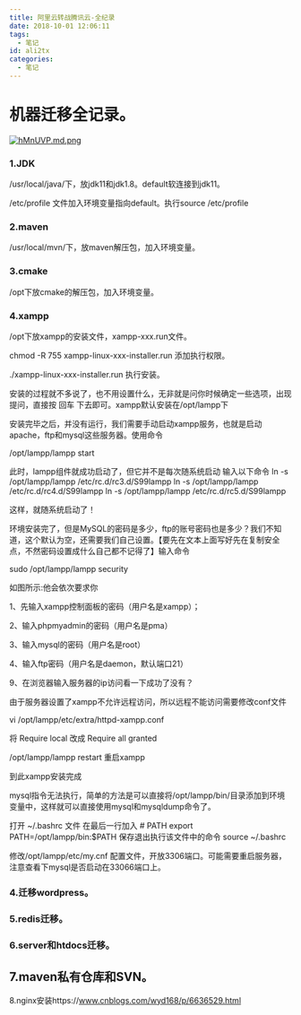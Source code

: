 ```yaml
---
title: 阿里云转战腾讯云-全纪录
date: 2018-10-01 12:06:11
tags:
  - 笔记
id: ali2tx
categories:
  - 笔记
---
```


# 机器迁移全记录。

[![hMnUVP.md.png](https://z3.ax1x.com/2021/08/27/hMnUVP.md.png)](https://imgtu.com/i/hMnUVP)

<!--more-->

### 1.JDK

/usr/local/java/下，放jdk11和jdk1.8。default软连接到jdk11。

/etc/profile 文件加入环境变量指向default。执行source /etc/profile

### 2.maven

/usr/local/mvn/下，放maven解压包，加入环境变量。

### 3.cmake

/opt下放cmake的解压包，加入环境变量。

### 4.xampp

/opt下放xampp的安装文件，xampp-xxx.run文件。

chmod -R 755 xampp-linux-xxx-installer.run 添加执行权限。

./xampp-linux-xxx-installer.run 执行安装。

安装的过程就不多说了，也不用设置什么，无非就是问你时候确定一些选项，出现提问，直接按 回车 下去即可。xampp默认安装在/opt/lampp下

安装完毕之后，并没有运行，我们需要手动启动xampp服务，也就是启动apache，ftp和mysql这些服务器。使用命令

/opt/lampp/lampp start

此时，lampp组件就成功启动了，但它并不是每次随系统启动
输入以下命令
ln -s /opt/lampp/lampp /etc/rc.d/rc3.d/S99lampp
ln -s /opt/lampp/lampp /etc/rc.d/rc4.d/S99lampp
ln -s /opt/lampp/lampp /etc/rc.d/rc5.d/S99lampp

这样，就随系统启动了！

环境安装完了，但是MySQL的密码是多少，ftp的账号密码也是多少？我们不知道，这个默认为空，还需要我们自己设置。【要先在文本上面写好先在复制安全点，不然密码设置成什么自己都不记得了】输入命令

sudo /opt/lampp/lampp security

如图所示:他会依次要求你

1、先输入xampp控制面板的密码（用户名是xampp）；

2、输入phpmyadmin的密码（用户名是pma）

3、输入mysql的密码（用户名是root）

4、输入ftp密码（用户名是daemon，默认端口21）

9、在浏览器输入服务器的ip访问看一下成功了没有？

由于服务器设置了xampp不允许远程访问，所以远程不能访问需要修改conf文件

vi /opt/lampp/etc/extra/httpd-xampp.conf

将  Require local 改成 Require all granted

/opt/lampp/lampp restart 重启xampp

到此xampp安装完成

mysql指令无法执行，简单的方法是可以直接将/opt/lampp/bin/目录添加到环境变量中，这样就可以直接使用mysql和mysqldump命令了。

打开 ~/.bashrc 文件
在最后一行加入
\# PATH
export PATH=/opt/lampp/bin:$PATH
保存退出执行该文件中的命令
source ~/.bashrc

修改/opt/lampp/etc/my.cnf 配置文件，开放3306端口。可能需要重启服务器，注意查看下mysql是否启动在33066端口上。

### 4.迁移wordpress。

### 5.redis迁移。

### 6.server和htdocs迁移。

## 7.maven私有仓库和SVN。

8.nginx安装https://www.cnblogs.com/wyd168/p/6636529.html
